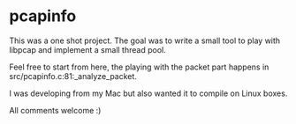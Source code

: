 # pcapinfo

This was a one shot project. The goal was to write a small tool to play with libpcap and implement a small thread pool.

Feel free to start from here, the playing with the packet part happens in src/pcapinfo.c:81:_analyze_packet.

I was developing from my Mac but also wanted it to compile on Linux boxes.

All comments welcome :)
